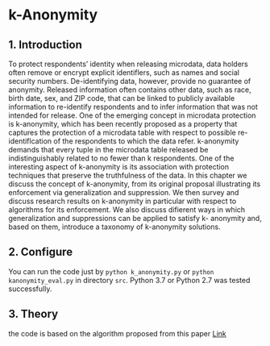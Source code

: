 # k-Anonymity

## 1. Introduction
To protect respondents’ identity when releasing microdata, data holders often remove or encrypt explicit identiflers, such as names and social security numbers. De-identifying data, however, provide no guarantee of anonymity. Released information often contains other data, such as race, birth date, sex, and ZIP code, that can be linked to publicly available information to re-identify respondents and to infer information that was not intended for release. One of the emerging concept in microdata protection is k-anonymity, which has been recently proposed as a property that captures the protection of a microdata table with respect to possible re-identiflcation of the respondents to which the data refer. k-anonymity demands that every tuple in the microdata table released be indistinguishably related to no fewer than k respondents. One of the interesting aspect of k-anonymity is its association with protection techniques that preserve the truthfulness of the data. In this chapter we discuss the concept of k-anonymity, from its original proposal illustrating its enforcement via generalization and suppression. We then survey and discuss research results on k-anonymity in particular with respect to algorithms for its enforcement. We also discuss difierent ways in which generalization and suppressions can be applied to satisfy k- anonymity and, based on them, introduce a taxonomy of k-anonymity solutions.

## 2. Configure

You can run the code just by `python k_anonymity.py` or `python kanonymity_eval.py` in directory `src`. Python 3.7 or Python 2.7 was tested successfully.

## 3. Theory

the code is based on the algorithm proposed from this paper [Link](https://github.com/Billy1900/Differential-Privacy/blob/master/k-Anonymity.pdf)
